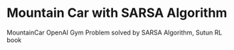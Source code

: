 # Mountain Car with SARSA Algorithm
MountainCar OpenAI Gym Problem solved by SARSA Algorithm, Sutun RL book
